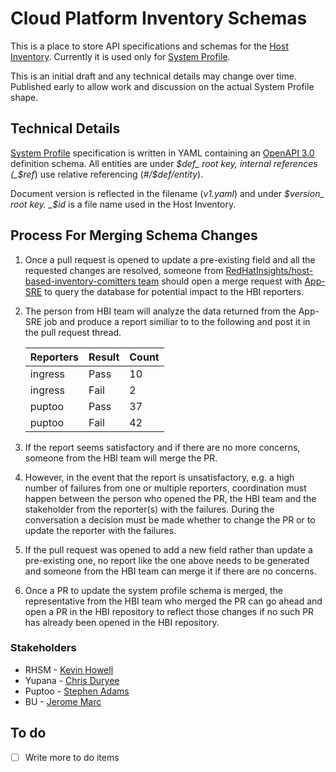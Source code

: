 # Cloud Platform Inventory Schemas #

This is a place to store API specifications and schemas for the [Host Inventory]. Currently it is used only for [System
Profile].

This is an initial draft and any technical details may change over time. Published early to allow work and discussion on
the actual System Profile shape.

## Technical Details ##

[System Profile] specification is written in YAML containing an [OpenAPI 3.0](https://swagger.io/specification/) definition schema. All entities are under _$def_ root key, internal references (_$ref_) use relative referencing (_#/$def/entity_).

Document version is reflected in the filename (_v1.yaml_) and under _$version_ root key. _$id_ is a file name used in
the Host Inventory.


## Process For Merging Schema Changes ##

1. Once a pull request is opened to update a pre-existing field and all the requested changes are resolved, someone from [RedHatInsights/host-based-inventory-comitters team](https://github.com/orgs/RedHatInsights/teams/host-based-inventory-committers) should open a merge request with [App-SRE](https://gitlab.cee.redhat.com/service/app-interface/-/tree/master/data/services/insights/host-inventory/queries) to query the database for potential impact to the HBI reporters.
   
2. The person from HBI team will analyze the data returned from the App-SRE job and produce a report similiar to to the following and post it in the pull request thread.

    | Reporters | Result | Count |
    | --- | --- | --- |
    | ingress | Pass | 10 |
    | ingress | Fail | 2 |
    | puptoo | Pass | 37 |
    | puptoo | Fail | 42 |


3. If the report seems satisfactory and if there are no more concerns, someone from the HBI team will merge the PR.

4. However, in the event that the report is unsatisfactory, e.g. a high number of failures from one or multiple reporters, coordination must happen between the person who opened the PR, the HBI team and the stakeholder from the reporter(s) with the failures. During the conversation a decision must be made whether to change the PR or to update the reporter with the failures.

5. If the pull request was opened to add a new field rather than update a pre-existing one, no report like the one above needs to be generated and someone from the HBI team can merge it if there are no concerns.

6. Once a PR to update the system profile schema is merged, the representative from the HBI team who merged the PR can go ahead and open a PR in the HBI repository to reflect those changes if no such PR has already been opened in the HBI repository.

### Stakeholders ###

* RHSM - [Kevin Howell](https://github.com/kahowell)
* Yupana - [Chris Duryee](https://github.com/beav)
* Puptoo - [Stephen Adams](https://github.com/stevehnh)
* BU - [Jerome Marc](https://github.com/jeromemarc)

## To do ##

- [ ] Write more to do items


[Host Inventory]: https://github.com/RedHatInsights/insights-host-inventory/
[System Profile]: schemas/system_profile/
[OpenAPI 3.0]: https://swagger.io/specification/
